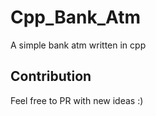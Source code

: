 # Cpp_Bank_Atm

A simple bank atm written in cpp


## Contribution

Feel free to PR with new ideas :)
